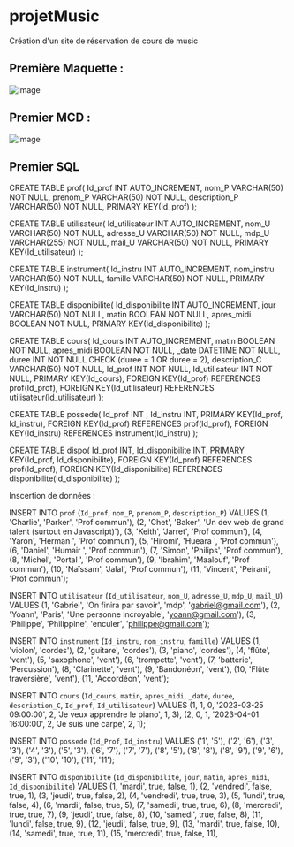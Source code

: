 # projetMusic
Création d'un site de réservation de cours de music

## Première Maquette :

![image](https://user-images.githubusercontent.com/82157014/206127800-bcda31d2-5794-4725-a68f-44ab0f41b996.png)

## Premier MCD :

  ![image](https://user-images.githubusercontent.com/82157014/206128912-7b1f4d49-dd7c-4b6a-b516-af567dae6ec8.png)
  
## Premier SQL
CREATE TABLE prof(
   Id_prof INT AUTO_INCREMENT,
   nom_P VARCHAR(50) NOT NULL,
   prenom_P VARCHAR(50) NOT NULL,
   description_P VARCHAR(50) NOT NULL,
   PRIMARY KEY(Id_prof)
);

CREATE TABLE utilisateur(
   Id_utilisateur INT AUTO_INCREMENT,
   nom_U VARCHAR(50) NOT NULL,
   adresse_U VARCHAR(50) NOT NULL,
   mdp_U VARCHAR(255) NOT NULL,
   mail_U VARCHAR(50) NOT NULL,
   PRIMARY KEY(Id_utilisateur)
);

CREATE TABLE instrument(
   Id_instru INT AUTO_INCREMENT,
   nom_instru VARCHAR(50) NOT NULL,
   famille VARCHAR(50) NOT NULL,
   PRIMARY KEY(Id_instru)
);

CREATE TABLE disponibilite(
   Id_disponibilite INT AUTO_INCREMENT,
   jour VARCHAR(50) NOT NULL,
   matin BOOLEAN NOT NULL,
   apres_midi BOOLEAN NOT NULL,
   PRIMARY KEY(Id_disponibilite)
);

CREATE TABLE cours(
   Id_cours INT AUTO_INCREMENT,
   matin BOOLEAN NOT NULL,
   apres_midi BOOLEAN NOT NULL,
   _date DATETIME NOT NULL,
   duree INT NOT NULL CHECK (duree = 1 OR duree = 2),
   description_C VARCHAR(50) NOT NULL,
   Id_prof INT NOT NULL,
   Id_utilisateur INT NOT NULL,
   PRIMARY KEY(Id_cours),
   FOREIGN KEY(Id_prof) REFERENCES prof(Id_prof),
   FOREIGN KEY(Id_utilisateur) REFERENCES utilisateur(Id_utilisateur)
);

CREATE TABLE possede(
   Id_prof INT ,
   Id_instru INT,
   PRIMARY KEY(Id_prof, Id_instru),
   FOREIGN KEY(Id_prof) REFERENCES prof(Id_prof),
   FOREIGN KEY(Id_instru) REFERENCES instrument(Id_instru)
);

CREATE TABLE dispo(
   Id_prof INT,
   Id_disponibilite INT,
   PRIMARY KEY(Id_prof, Id_disponibilite),
   FOREIGN KEY(Id_prof) REFERENCES prof(Id_prof),
   FOREIGN KEY(Id_disponibilite) REFERENCES disponibilite(Id_disponibilite)
);

Inscertion de données :

INSERT INTO `prof` (`Id_prof`, `nom_P`, `prenom_P`, `description_P`) VALUES
(1, 'Charlie', 'Parker', 'Prof commun'),
(2, 'Chet', 'Baker', 'Un dev web de grand talent (surtout en Javascript)'),
(3, 'Keith', 'Jarret', 'Prof commun'),
(4, 'Yaron', 'Herman ', 'Prof commun'),
(5, 'Hiromi', 'Hueara ', 'Prof commun'),
(6, 'Daniel', 'Humair ', 'Prof commun'),
(7, 'Simon', 'Philips', 'Prof commun'),
(8, 'Michel', 'Portal ', 'Prof commun'),
(9, 'Ibrahim', 'Maalouf', 'Prof commun'),
(10, 'Naïssam', 'Jalal', 'Prof commun'),
(11, 'Vincent', 'Peirani', 'Prof commun');

INSERT INTO `utilisateur` (`Id_utilisateur`, `nom_U`, `adresse_U`, `mdp_U`, `mail_U`) VALUES
(1, 'Gabriel', 'On finira par savoir', 'mdp', 'gabriel@gmail.com'),
(2, 'Yoann', 'Paris', 'Une personne incroyable', 'yoann@gmail.com'),
(3, 'Philippe', 'Philippine', 'enculer', 'philippe@gmail.com');

INSERT INTO `instrument` (`Id_instru`, `nom_instru`, `famille`) VALUES
(1, 'violon', 'cordes'),
(2, 'guitare', 'cordes'),
(3, 'piano', 'cordes'),
(4, 'flûte', 'vent'),
(5, 'saxophone', 'vent'),
(6, 'trompette', 'vent'),
(7, 'batterie', 'Percussion'),
(8, 'Clarinette', 'vent'),
(9, 'Bandonéon', 'vent'),
(10, 'Flûte traversière', 'vent'),
(11, 'Accordéon', 'vent');

INSERT INTO `cours` (`Id_cours`, `matin`, `apres_midi`, `_date`, `duree`, `description_C`, `Id_prof`, `Id_utilisateur`) VALUES
(1, 1, 0, '2023-03-25 09:00:00', 2, 'Je veux apprendre le piano', 1, 3),
(2, 0, 1, '2023-04-01 16:00:00', 2, 'Je suis une carpe', 2, 1); 

INSERT INTO `possede` (`Id_Prof`, `Id_instru`) VALUES ('1', '5'), ('2', '6'), ('3', '3'), ('4', '3'), ('5', '3'), ('6', '7'), ('7', '7'), ('8', '5'), ('8', '8'), ('8', '9'), ('9', '6'), ('9', '3'), ('10', '10'), ('11', '11');

INSERT INTO `disponibilite` (`Id_disponibilite`, `jour`, `matin`, `apres_midi`, `Id_disponibilite`) VALUES
(1, 'mardi', true, false, 1),
(2, 'vendredi', false, true, 1),
(3, 'jeudi', true, false, 2),
(4, 'vendredi', true, true, 3),
(5, 'lundi', true, false, 4),
(6, 'mardi', false, true, 5),
(7, 'samedi', true, true, 6),
(8, 'mercredi', true, true, 7),
(9, 'jeudi', true, false, 8),
(10, 'samedi', true, false, 8),
(11, 'lundi', false, true, 9),
(12, 'jeudi', false, true, 9),
(13, 'mardi', true, false, 10),
(14, 'samedi', true, true, 11),
(15, 'mercredi', true, false, 11),

